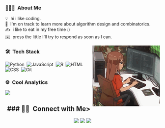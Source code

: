 <!-- ## 👋 &nbsp;hi im xuo -->

### 👨🏻‍💻 &nbsp;About Me
💡 &nbsp;hi i like coding.\
🌱 &nbsp;I'm on track to learn more about algorithm design and combinatorics.\
✍️ &nbsp;i like to eat in my free time :)\
✉️ &nbsp;press the little  I'll try to respond as soon as I can.

<img alt="Coder" src="me_coding.gif" align="right"/>

### 🛠 &nbsp;Tech Stack

![Python](https://img.shields.io/badge/-Python-05122A?style=flat&logo=python)&nbsp;
![JavaScript](https://img.shields.io/badge/-JavaScript-05122A?style=flat&logo=javascript)&nbsp;
![R](https://img.shields.io/badge/-R-05122A?style=flat&logo=r)&nbsp;
![HTML](https://img.shields.io/badge/-HTML-05122A?style=flat&logo=HTML5)&nbsp;
![CSS](https://img.shields.io/badge/-CSS-05122A?style=flat&logo=CSS3&logoColor=1572B6)&nbsp;
![Git](https://img.shields.io/badge/-Git-05122A?style=flat&logo=git)&nbsp;

### ⚙️ &nbsp;Cool Analytics

<p align="left">
<a href="https://github.com/1tracy">
  <img height="180em" src="https://github-readme-stats-eight-theta.vercel.app/api?username=xuo-lynn&show_icons=true&theme=tokyonight&include_all_commits=true&count_private=true"/>
</a>
</p>

<h2 align="center">
### 🤝🏻 &nbsp;Connect with Me>
</h2>


<p align="center">
<!--<a href="link"><img src="https://img.shields.io/badge/-link.com-3423A6?style=flat&logo=Google-Chrome&logoColor=white"/></a>-->
<a href="https://www.linkedin.com/in/xuolynn/"><img src="https://img.shields.io/badge/-Set%20Lynn-0077B5?style=flat&logo=Linkedin&logoColor=white"/></a>
<a href="mailto:xuolynn@gmail.com"><img src="https://img.shields.io/badge/-xuolynn@gmail.com-D14836?style=flat&logo=Gmail&logoColor=white"/></a>
<a href="https://instagram.com/dprxuo"><img src="https://img.shields.io/badge/-@dprxuo-E4405F?style=flat&logo=Instagram&logoColor=white"/></a>
</p>
